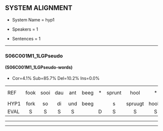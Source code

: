 
## SYSTEM ALIGNMENT

- System Name = hyp1

- Speakers = 1

- Sentences = 1

---

### S06C001M1_1LGPseudo

#### (S06C001M1_1LGPseudo-words)

- Cor=4.1%	Sub=85.7%	Del=10.2%	Ins=0.0%

|  |  |  |  |  |  |  |  |  |  |  |  |  |  |  |  |  |  |  |  |  |  |  |  |  |  |  |  |  |  |  |  |  |  |  |  |  |  |  |  |  |  |  |  |  |  |  |  |  |  |
|:--- |:---:|:---:|:---:|:---:|:---:|:---:|:---:|:---:|:---:|:---:|:---:|:---:|:---:|:---:|:---:|:---:|:---:|:---:|:---:|:---:|:---:|:---:|:---:|:---:|:---:|:---:|:---:|:---:|:---:|:---:|:---:|:---:|:---:|:---:|:---:|:---:|:---:|:---:|:---:|:---:|:---:|:---:|:---:|:---:|:---:|:---:|:---:|:---:|:---:|
| REF | fook | sooi | dau | ant | beeg | * | sprunt | hool | * | larst | vout*(fruit) | zwoei | * | fam | rachts | vaap | sprieuw | keng | swoers | * | doer*(door) | plirt | jien*(jij) | * | * | blard | guul*(geur) | hoekt | neeuw*(nieuw) | noork*(noord) | vid | zans | leum | * | haans | * | spaai*(spa) | sjalt | * | heik*(hek) | sank | roen | frijk*(frank) | eem | schard | grek | dron | snaaf | stuid |
| HYP1 | fork | so | di | und | beeg |  | s | spruugt | hoolla | lachst | feit | so | fa | fam |  |  |  |  | gast | fat | spre | kijk | spril | s | door | piltt | ja | ber | blaht | guur | rokt | die | doht | find | sans | lu | hand | spa | sia | hek | hek | hon | frank | hem | get | grenk | drom | shaf | stat |
| EVAL | S | S | S | S |  | D | S | S | S | S | S | S | S |  | D | D | D | D | S | S | S | S | S | S | S | S | S | S | S | S | S | S | S | S | S | S | S | S | S | S | S | S | S | S | S | S | S | S | S |
---

---
